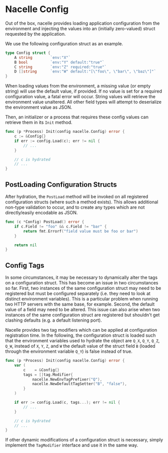 # Nacelle Config

Out of the box, nacelle provides loading application configuration from the
environment and injecting the values into an (initially zero-valued) struct
requested by the application.

We use the following configuration struct as an example.

```go
type Config struct {
    A string        `env:"X"`
    B bool          `env:"Y" default:"true"`
    C string        `env:"Z" required:"true"`
    D []string      `env:"W" default:"[\"foo\", \"bar\", \"baz\"]"`
}
```

When loading values from the environment, a missing value (or empty string)
will use the default value, if provided. If no value is set for a required
configuration value, a fatal error will occur. String values will retrieve
the environment value unaltered. All other field types will attempt to
deserialize the environment value as JSON.

Then, an initializer or a process that requires these config values can
retrieve them in its `Init` method.

```go
func (p *Process) Init(config nacelle.Config) error {
    c := &Config{}
    if err := config.Load(c); err != nil {
        // ...
    }

    // c is hydrated
    // ...
}
```

## PostLoading Configuration Structs

After hydration, the `PostLoad` method will be invoked on all registered
configuration structs (where such a method exists). This allows additional
non-type validation to occur, and to create any types which are not
directly/easily encodable as JSON.

```go
func (c *Config) PostLoad() error {
    if c.Field != "foo" && c.Field != "bar" {
        return fmt.Errorf("field value must be foo or bar")
    }

    return nil
}
```

## Config Tags

In some circumstances, it may be necessary to dynamically alter the tags
on a configuration struct. This has become an issue in two circumstances
so far. First, two instances of the same configuration struct may need to
be registered but must be configured separately (i.e. they need to look at
distinct environment variables). This is a particular problem when running
two HTTP servers with the same base, for example. Second, the default value
of a field may need to be altered. This issue can also arise when two
instances of the same configuration struct are registered but shouldn't get
clashing defaults (e.g. a default listening port).

Nacelle provides two tag modifiers which can be applied at configuration
registration time. In the following, the configuration struct is loaded
such that the environment variables used to hydrate the object are `Q_X`,
`Q_Y`, `Q_Z`, `Q_W`, instead of `X`, `Y`, `Z`, and `W` the default value
of the struct field `B` (loaded through the environment variable `Q_Y`) is
false instead of true.

```go
func (p *Process) Init(config nacelle.Config) error {
    var (
        c    = &Config{}
        tags = []tag.Modifier{
            nacelle.NewEnvTagPrefixer("Q"),
            nacelle.NewDefaultTagSetter("B", "false"),
        }
    )

    if err := config.Load(c, tags...); err != nil {
        // ...
    }

    // c is hydrated
    // ...
}
```

If other dynamic modifications of a configuration struct is necessary,
simply implement the `TagModifier` interface and use it in the same way.
